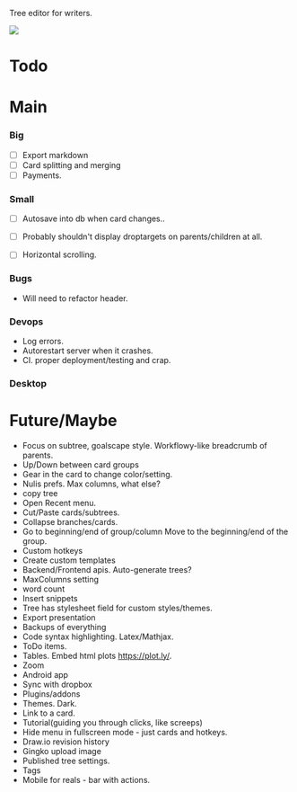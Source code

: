 Tree editor for writers.

![](http://nulis.io/media/screenshot-2.png)


# Todo
# Main

### Big
- [ ] Export markdown
- [ ] Card splitting and merging
- [ ] Payments.

### Small
- [ ] Autosave into db when card changes..
- [ ] Probably shouldn't display droptargets on parents/children at all.
- [ ] Horizontal scrolling.


### Bugs
- Will need to refactor header.

### Devops
- Log errors.
- Autorestart server when it crashes.
- CI. proper deployment/testing and crap.

### Desktop


# Future/Maybe
- Focus on subtree, goalscape style. Workflowy-like breadcrumb of parents.
- Up/Down between card groups
- Gear in the card to change color/setting.
- Nulis prefs. Max columns, what else?
- copy tree
- Open Recent menu.
- Cut/Paste cards/subtrees.
- Collapse branches/cards.
- Go to beginning/end of group/column
  Move to the beginning/end of the group.
- Custom hotkeys
- Create custom templates
- Backend/Frontend apis. Auto-generate trees?
- MaxColumns setting
- word count
- Insert snippets
- Tree has stylesheet field for custom styles/themes.
- Export presentation
- Backups of everything
- Code syntax highlighting. Latex/Mathjax.
- ToDo items.
- Tables. Embed html plots https://plot.ly/.
- Zoom
- Android app
- Sync with dropbox
- Plugins/addons
- Themes. Dark.
- Link to a card.
- Tutorial(guiding you through clicks, like screeps)
- Hide menu in fullscreen mode - just cards and hotkeys.
- Draw.io revision history
- Gingko upload image
- Published tree settings.
- Tags
- Mobile for reals - bar with actions.
